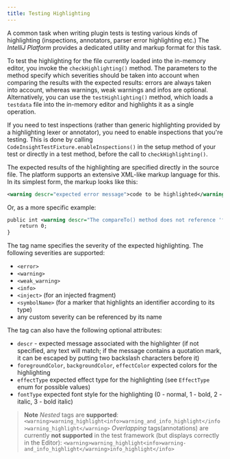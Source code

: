 ```yaml
---
title: Testing Highlighting
---
```


A common task when writing plugin tests is testing various kinds of highlighting (inspections, annotators, parser error highlighting etc.) The *IntelliJ Platform* provides a dedicated utility and markup format for this task.

To test the highlighting for the file currently loaded into the in-memory editor, you invoke the `checkHighlighting()` method. The parameters to the method specify which severities should be taken into account when comparing the results with the expected results: errors are always taken into account, whereas warnings, weak warnings and infos are optional. Alternatively, you can use the `testHighlighting()` method, which loads a `testdata` file into the in-memory editor and highlights it as a single operation.

If you need to test inspections (rather than generic highlighting provided by a highlighting lexer or annotator), you need to enable inspections that you're testing. This is done by calling `CodeInsightTestFixture.enableInspections()` in the setup method of your test or directly in a test method, before the call to `checkHighlighting()`.

The expected results of the highlighting are specified directly in the source file. The platform supports an extensive XML-like markup language for this. In its simplest form, the markup looks like this:

```xml
<warning descr="expected error message">code to be highlighted</warning>
```

Or, as a more specific example:

```xml
public int <warning descr="The compareTo() method does not reference 'foo' which is referenced from equals(); inconsistency may result">compareTo</warning>(Simple other) {
    return 0;
}
```

The tag name specifies the severity of the expected highlighting. The following severities are supported:

* `<error>`
* `<warning>`
* `<weak_warning>`
* `<info>`
* `<inject>` (for an injected fragment)
* `<symbolName>` (for a marker that highlights an identifier according to its type)
* any custom severity can be referenced by its name

The tag can also have the following optional attributes:

* `descr` - expected message associated with the highlighter (if not specified, any text will match; if the message contains a quotation mark, it can be escaped by putting two backslash characters before it)
* `foregroundColor`, `backgroundColor`, `effectColor` expected colors for the highlighting
* `effectType` expected effect type for the highlighting (see `EffectType` enum for possible values)
* `fontType` expected font style for the highlighting (0 - normal, 1 - bold, 2 - italic, 3 - bold italic)

> **Note** *Nested* tags are **supported**: 
>   ```<warning>warning_highlight<info>warning_and_info_highlight</info>warning_highlight</warning>```
> *Overlapping* tags(annotations) are currently **not supported** in the test framework (but displays correctly in the Editor): 
>   ```<warning>warning_highlight<info>warning-and_info_highlight</warning>info_highlight</info>```
